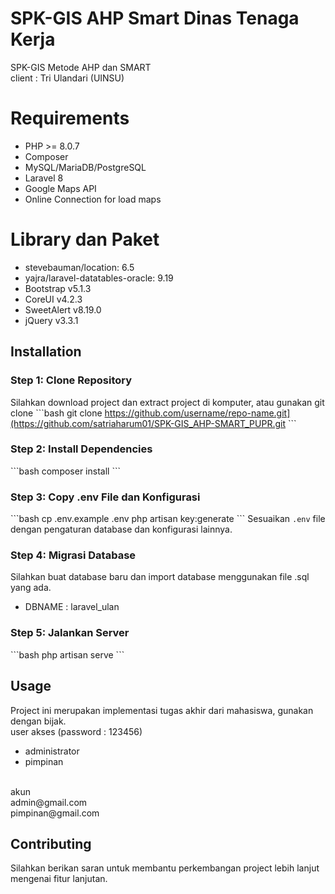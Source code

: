 # SPK-GIS AHP Smart Dinas Tenaga Kerja 
 SPK-GIS Metode AHP dan SMART <br>
 client : Tri Ulandari (UINSU)

# Requirements
- PHP >= 8.0.7
- Composer
- MySQL/MariaDB/PostgreSQL
- Laravel 8
- Google Maps API
- Online Connection for load maps

# Library dan Paket
- stevebauman/location: 6.5
- yajra/laravel-datatables-oracle: 9.19
- Bootstrap v5.1.3
- CoreUI v4.2.3
- SweetAlert v8.19.0
- jQuery v3.3.1


## Installation

### Step 1: Clone Repository
Silahkan download project dan extract project di komputer, atau gunakan git clone
\`\`\`bash
git clone https://github.com/username/repo-name.git](https://github.com/satriaharum01/SPK-GIS_AHP-SMART_PUPR.git
\`\`\`

### Step 2: Install Dependencies
\`\`\`bash
composer install
\`\`\`

### Step 3: Copy .env File dan Konfigurasi
\`\`\`bash
cp .env.example .env
php artisan key:generate
\`\`\`
Sesuaikan `.env` file dengan pengaturan database dan konfigurasi lainnya.

### Step 4: Migrasi Database
Silahkan buat database baru dan import database menggunakan file .sql yang ada.
- DBNAME : laravel_ulan

### Step 5: Jalankan Server
\`\`\`bash
php artisan serve
\`\`\`

## Usage
Project ini merupakan implementasi tugas akhir dari mahasiswa, gunakan dengan bijak.<br>
user akses (password : 123456) <br>
- administrator
- pimpinan
<br>
akun <br>
admin@gmail.com <br>
pimpinan@gmail.com

## Contributing
Silahkan berikan saran untuk membantu perkembangan project lebih lanjut mengenai fitur lanjutan.

